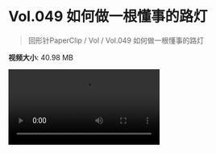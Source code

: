 # Vol.049 如何做一根懂事的路灯

> 回形针PaperClip / Vol / Vol.049 如何做一根懂事的路灯

**视频大小**: 40.98 MB

<div class="video"><video src="https://file.hsyhx.top/archive/PaperClip/Vol/049.mp4" controls preload>🤔 您的浏览器不支持 video 标签</video></div>